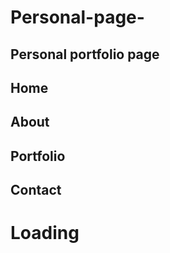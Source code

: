 # Personal-page-
## Personal portfolio page ##

## Home 

## About

## Portfolio

## Contact 

# Loading #
